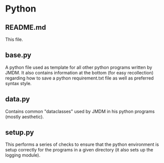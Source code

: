 # Python

## README.md

This file.

## base.py

A python file used as template for all other python programs written by JMDM.
It also contains information at the bottom (for easy recollection) regarding how to save a python requirement.txt file as well as preferred syntax style.

## data.py

Contains common "dataclasses" used by JMDM in his python programs (mostly aesthetic).

## setup.py

This performs a series of checks to ensure that the python environment is setup correctly for the programs in a given directory (it also sets up the logging module).
